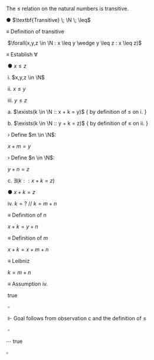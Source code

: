 The $\leq$ relation on the natural numbers is transitive.

●	$\textbf{Transitive} \; \N \; \leq$

≡		Definition of transitive

​	$\forall(x,y,z \in \N : x \leq y \wedge y \leq z : x \leq z)$

≡		Establish $\forall$

​	●	$x \leq z$

​	i.	$x,y,z \in \N$

​	ii.	$x \leq y$

​	iii.	$y \leq z$

​	a.	$\exists(k \in \N :: x + k = y)$	{ by definition of $\leq$ on i. }

​	b.	$\exists(k \in \N :: y + k = z)$	{ by definition of $\leq$ on ii. }

​	›	Define $m \in \N$:

​		$x + m = y$

​	›	Define $n \in \N$:

​		$y + n = z$

​	c.	$\exists(k :: x + k = z)$

​		●	$x + k = z$

​		iv.	$k = ?$ // $k = m + n$

​		≡		Definition of $n$

​			$x + k = y + n$

​		≡		Definition of $m$

​			$x + k = x + m + n$

​		≡		Leibniz

​			$k = m + n$

​		≡	Assumption iv.

​			$\text{true}$

​		$\square$

​	$\Vdash$	Goal follows from observation c and the definition of $\leq$

​	$\square$

⋯	$\text{true}$

$\square$

